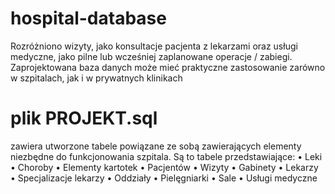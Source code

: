 # hospital-database
Rozróżniono wizyty, jako konsultacje pacjenta z lekarzami oraz usługi medyczne, jako pilne lub wcześniej zaplanowane operacje / zabiegi.
Zaprojektowana baza danych może mieć praktyczne zastosowanie zarówno w szpitalach, jak i w prywatnych klinikach

# plik PROJEKT.sql 
zawiera utworzone tabele powiązane ze sobą zawierających elementy niezbędne do funkcjonowania szpitala. Są to tabele przedstawiające: 
•	Leki 
•	Choroby
•	Elementy kartotek
•	Pacjentów
•	Wizyty
•	Gabinety
•	Lekarzy
•	Specjalizacje lekarzy
•	Oddziały
•	Pielęgniarki
•	Sale
•	Usługi medyczne



